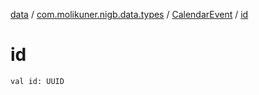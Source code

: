 [data](../../index.md) / [com.molikuner.nigb.data.types](../index.md) / [CalendarEvent](index.md) / [id](./id.md)

# id

`val id: UUID`